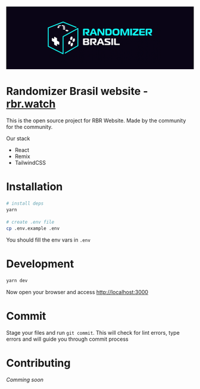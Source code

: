 ![Banner](./banner.png)

# Randomizer Brasil website - [rbr.watch](https://www.rbr.watch)

This is the open source project for RBR Website. Made by the community for the community.

Our stack

- React
- Remix
- TailwindCSS

# Installation

```sh
# install deps
yarn

# create .env file
cp .env.example .env
```

You should fill the env vars in `.env`

# Development

```sh
yarn dev
```

Now open your browser and access [http://localhost:3000](http://localhost:3000)

# Commit

Stage your files and run `git commit`. This will check for lint errors, type errors and will guide you through commit process

# Contributing
*Comming soon*
